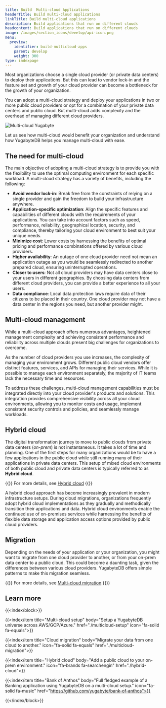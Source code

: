 ```yaml
---
title: Build  Multi-cloud Applications
headerTitle: Build multi-cloud applications
linkTitle: Build multi-cloud applications
description: Build applications that run on different clouds
headcontent: Build applications that run on different clouds
image: /images/section_icons/develop/api-icon.png
menu:
  preview:
    identifier: build-multicloud-apps
    parent: develop
    weight: 300
type: indexpage
---
```


Most organizations choose a single cloud provider (or private data centers) to deploy their applications. But this can lead to vendor lock-in and the feature set and growth of your cloud provider can become a bottleneck for the growth of your organization.

You can adopt a multi-cloud strategy and deploy your applications in two or more public cloud providers or opt for a combination of your private data centers and public cloud. But multi-cloud adds complexity and the overhead of managing different cloud providers.

![Multi-cloud Yugabyte](/images/develop/multicloud/multicloud-global-spread.png)

Let us see how multi-cloud would benefit your organization and understand how YugabyteDB helps you manage multi-cloud with ease.

## The need for multi-cloud

The main objective of adopting a multi-cloud strategy is to provide you with the flexibility to use the optimal computing environment for each specific workload. A multi-cloud strategy has a variety of benefits, including the following:

- **Avoid vendor lock-in**: Break free from the constraints of relying on a single provider and gain the freedom to build your infrastructure anywhere.
- **Application-specific optimization**: Align the specific features and capabilities of different clouds with the requirements of your applications. You can take into account factors such as speed, performance, reliability, geographical location, security, and compliance, thereby tailoring your cloud environment to best suit your unique needs.
- **Minimize cost**: Lower costs by harnessing the benefits of optimal pricing and performance combinations offered by various cloud providers.
- **Higher availability**: An outage of one cloud provider need not mean an application outage as you would be seamlessly redirected to another prepared cloud, ensuring uninterrupted operations.
- **Closer to users**: Not all cloud providers may have data centers close to your users in different geographies. By choosing data centers from different cloud providers, you can provide a better experience to all your users.
- **Data compliance**: Local data protection laws require data of their citizens to be placed in their country. One cloud provider may not have a data center in the regions you need, but another provider might.

## Multi-cloud management

While a multi-cloud approach offers numerous advantages, heightened management complexity and achieving consistent performance and reliability across multiple clouds present big challenges for organizations to overcome.

As the number of cloud providers you use increases, the complexity of managing your environment grows. Different public cloud vendors offer distinct features, services, and APIs for managing their services. While it is possible to manage each environment separately, the majority of IT teams lack the necessary time and resources.

To address these challenges, multi-cloud management capabilities must be integrated directly into your cloud provider's products and solutions. This integration provides comprehensive visibility across all your cloud environments, allowing you to monitor costs and usage, implement consistent security controls and policies, and seamlessly manage workloads.

## Hybrid cloud

The digital transformation journey to move to public clouds from private data centers (_on-prem_) is not instantaneous. It takes a lot of time and planning. One of the first steps for many organizations would be to have a few applications in the public cloud while still running many of their applications in private data centers. This setup of mixed cloud environments of both public cloud and private data centers is typically referred to as **Hybrid cloud**.

{{<tip>}}
For more details, see [Hybrid cloud](./hybrid-cloud)
{{</tip>}}

A hybrid cloud approach has become increasingly prevalent in modern infrastructure setups. During cloud migrations, organizations frequently adopt hybrid cloud implementations as they gradually and methodically transition their applications and data. Hybrid cloud environments enable the continued use of on-premises services while harnessing the benefits of flexible data storage and application access options provided by public cloud providers.

## Migration

Depending on the needs of your application or your organization, you might want to migrate from one cloud provider to another, or from your on-prem data center to a public cloud. This could become a daunting task, given the differences between various cloud providers. YugabyteDB offers simple patterns to make this migration seamless.

{{<tip>}}
For more details, see [Multi-cloud migration](./migration)
{{</tip>}}

## Learn more

{{<index/block>}}

{{<index/item
    title="Multi-cloud setup"
    body="Setup a YugabyteDB universe across AWS/GCP/Azure."
    href="./multicloud-setup"
    icon="fa-solid fa-equals">}}

{{<index/item
    title="Cloud migration"
    body="Migrate your data from one cloud to another."
    icon="fa-solid fa-equals"
    href="./multicloud-migration">}}

{{<index/item
    title="Hybrid cloud"
    body="Add a public cloud to your on-prem environment."
    icon="fa-brands fa-searchengin"
    href="./hybrid-cloud">}}

{{<index/item
    title="Bank of Anthos"
    body="Full fledged example of a Banking application using YugabyteDB on a multi-cloud setup."
    icon="fa-solid fa-music"
    href="https://github.com/yugabyte/bank-of-anthos">}}

{{</index/block>}}
